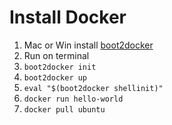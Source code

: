 # Install Docker
1.  Mac or Win install [boot2docker](http://boot2docker.io)
2. Run on terminal
  1. `boot2docker init`
  2. `boot2docker up`
  3. `eval "$(boot2docker shellinit)"`
  4. `docker run hello-world`
  5. `docker pull ubuntu`
